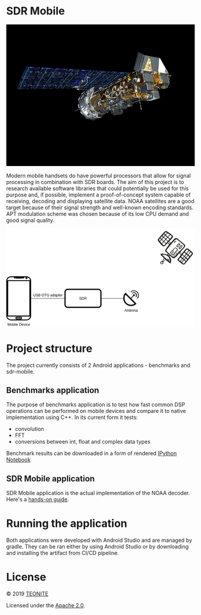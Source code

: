 # SDR Mobile

![NOAA satellite](docs/NOAA.jpg)

Modern mobile handsets do have powerful processors that allow for signal processing in combination 
with SDR boards. The aim of this project is to research available software libraries that could 
potentially be used for this purpose and, if possible, implement a proof-of-concept system capable 
of receiving, decoding and displaying satellite data. NOAA satellites are a good target
because of their signal strength and well-known encoding standards. 
APT modulation scheme was chosen because of its low CPU demand and good signal quality.

![SDR Mobile](docs/sdr-mobile.png)

# Project structure

The project currently consists of 2 Android applications - benchmarks and sdr-mobile.

## Benchmarks application

The purpose of benchmarks application is to test how fast common DSP operations can be performed
on mobile devices and compare it to native implementation using C++. In its current form it tests:

* convolution
* FFT
* conversions between int, float and complex data types

Benchmark results can be downloaded in a form of rendered [IPython Notebook](https://gitlab.com/librespacefoundation/sdrmakerspace/sdr-mobile/blob/master/benchmarks/notebooks/benchmarks.html)

## SDR Mobile application

SDR Mobile application is the actual implementation of the NOAA decoder. Here's a [hands-on guide](https://gitlab.com/librespacefoundation/sdrmakerspace/sdr-mobile/-/wikis/Satellite-hunting-with-SDR-Mobile-HowTo-guide).

# Running the application

Both applications were developed with Android Studio and are managed by gradle. They can be ran 
either by using Android Studio or by downloading and installing the artifact from CI/CD pipeline.

# License

&copy; 2019 [TEONITE](https://teonite.com)

Licensed under the [Apache 2.0](LICENSE).